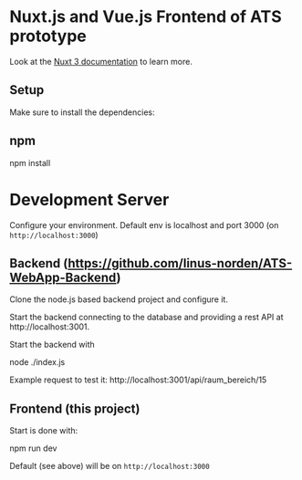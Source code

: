 # Nuxt.js and Vue.js Frontend of ATS prototype
Look at the [Nuxt 3 documentation](https://nuxt.com/docs/getting-started/introduction) to learn more.
## Setup
Make sure to install the dependencies:
## npm
npm install

# Development Server
Configure your environment.
Default env is localhost and port 3000
(on `http://localhost:3000`)

## Backend (https://github.com/linus-norden/ATS-WebApp-Backend)
Clone the node.js based backend project and configure it.

Start the backend connecting to the database and providing a rest API at http://localhost:3001. 

Start the backend with

node ./index.js

Example request to test it: http://localhost:3001/api/raum_bereich/15

## Frontend (this project)
Start is done with:

npm run dev

Default (see above) will be on `http://localhost:3000`

